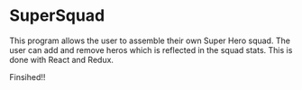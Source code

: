 # SuperSquad

This program allows the user to assemble their own Super Hero squad. The user can add and remove heros which is reflected in the squad stats. This is done with React and Redux.

Finsihed!!